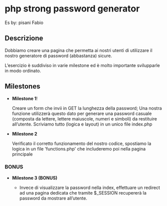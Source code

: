 # php strong password generator
Es by: pisani Fabio

## Descrizione

Dobbiamo creare una pagina che permetta ai nostri utenti di utilizzare il nostro generatore di password (abbastanza) sicure.

L’esercizio è suddiviso in varie milestone ed è molto importante svilupparle in modo ordinato.


## Milestones

-  **Milestone 1**!

    Creare un form che invii in GET la lunghezza della password; 
    Una nostra funzione utilizzerà questo dato per generare una password casuale 
    (composta da lettere, lettere maiuscole, numeri e simboli) da restituire all’utente.
    Scriviamo tutto (logica e layout) in un unico file index.php


-  **Milestone 2**

    Verificato il corretto funzionamento del nostro codice, 
    spostiamo la logica in un file 
    'functions.php' che includeremo poi nella pagina principale

### BONUS

- **Milestone 3 (BONUS)**

    - Invece di visualizzare la password nella index, effettuare un redirect ad una pagina dedicata che tramite $_SESSION recupererà la password da mostrare all’utente.


